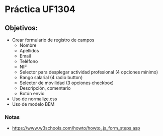 # Práctica UF1304
## Objetivos:
- Crear formulario de registro de campos
    - Nombre
    - Apellidos
    - Email
    - Teléfono
    - NIF
    - Selector para desplegar actividad profesional (4 opciones mínimo)
    - Rango salarial (4 radio button)
    - Selector de movilidad (3 opciones checkbox)
    - Descripción, comentario
    - Botón envío
- Uso de normalize.css
- Uso de modelo BEM

### Notas
- https://www.w3schools.com/howto/howto_js_form_steps.asp